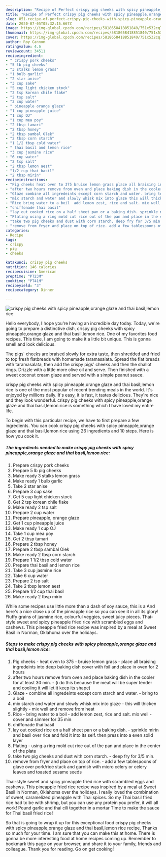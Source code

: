 ```yaml
---
description: "Recipe of Perfect crispy pig cheeks with spicy pineapple,orange glaze and thai basil,lemon rice"
title: "Recipe of Perfect crispy pig cheeks with spicy pineapple,orange glaze and thai basil,lemon rice"
slug: 851-recipe-of-perfect-crispy-pig-cheeks-with-spicy-pineapple-orange-glaze-and-thai-basil-lemon-rice
date: 2020-07-05T05:32:15.667Z
image: https://img-global.cpcdn.com/recipes/5818658418851840/751x532cq70/crispy-pig-cheeks-with-spicy-pineappleorange-glaze-and-thai-basillemon-rice-recipe-main-photo.jpg
thumbnail: https://img-global.cpcdn.com/recipes/5818658418851840/751x532cq70/crispy-pig-cheeks-with-spicy-pineappleorange-glaze-and-thai-basillemon-rice-recipe-main-photo.jpg
cover: https://img-global.cpcdn.com/recipes/5818658418851840/751x532cq70/crispy-pig-cheeks-with-spicy-pineappleorange-glaze-and-thai-basillemon-rice-recipe-main-photo.jpg
author: Roy Cannon
ratingvalue: 4.6
reviewcount: 34511
recipeingredient:
- " crispy pork cheeks"
- "5 lb pig cheeks"
- "3 stalks lemon grass"
- "1 bulb garlic"
- "2 star anise"
- "3 cup sake"
- "5 cup light chicken stock"
- "2 tsp korean chile flake"
- "2 tsp salt"
- "2 cup water"
- " pineapple orange glaze"
- "1 cup pineapple juice"
- "1 cup OJ"
- "1 cup mea poy"
- "2 tbsp tamari"
- "2 tbsp honey"
- "2 tbsp sambal Olek"
- "2 tbsp corn starch"
- "1 1/2 tbsp cold water"
- " thai basil and lemon rice"
- "3 cup jasmine rice"
- "6 cup water"
- "2 tsp salt"
- "2 tbsp lemon aest"
- "1/2 cup thai basil"
- "2 tbsp mirin"
recipeinstructions:
- "Pig cheeks heat oven to 375 bruise lemon grass place all braising ingredeints into deep baking dish cover with foil and place in oven for 2 hours"
- "after two hours remove from oven and place baking dish in the cooler for at least 30 min.                (i do this because the meat will be super tender and cooling it will let it keep its shape)"
- "Glaze combine all ingredeints except corn starch and water. bring to a boil"
- "mix starch and water and slowly whisk mix into glaze this will thicken slightly mix well and remove from heat"
- "Rice bring water to a boil  add lemon zest, rice and salt. mix well cover and simmer for 35 min"
- "chiffonade thai basil"
- "lay out cooked rice on a half sheet pan or a baking dish. sprinkle mirin and basil over rice and fold it into its self. then press into a even solid layer"
- "Plating using a ring mold cut rice out of the pan and place in the center of the plate"
- "take two pig cheeks and dust with corn starch. deep fry for 3/5 min."
- "remove from fryer and place on top of rice. add a few tablespoons of glave over pork/rice stack and garnish with micro celery or celery leaves and toasted sesame seeds"
categories:
- Recipe
tags:
- crispy
- pig
- cheeks

katakunci: crispy pig cheeks 
nutrition: 146 calories
recipecuisine: American
preptime: "PT23M"
cooktime: "PT41M"
recipeyield: "3"
recipecategory: Dinner

---
```



![crispy pig cheeks with spicy pineapple,orange glaze and thai basil,lemon rice](https://img-global.cpcdn.com/recipes/5818658418851840/751x532cq70/crispy-pig-cheeks-with-spicy-pineappleorange-glaze-and-thai-basillemon-rice-recipe-main-photo.jpg)

Hello everybody, I hope you're having an incredible day today. Today, we're going to prepare a distinctive dish, crispy pig cheeks with spicy pineapple,orange glaze and thai basil,lemon rice. One of my favorites food recipes. This time, I am going to make it a little bit unique. This is gonna smell and look delicious.

The pigs&#39; cheeks are braised slowly for extra taste, then shredded and fried to top fresh flatbreads with homemade taramasalata. Spread the flat breads with taramasalata, then add the crispy pigs&#39; cheeks and then the shallot rings. Drizzle with a little more olive oil and serve. Then finished with a sweet coconut cream glaze and served with a simple peanut sauce.

crispy pig cheeks with spicy pineapple,orange glaze and thai basil,lemon rice is one of the most popular of recent trending meals in the world. It's enjoyed by millions daily. It's easy, it is fast, it tastes delicious. They're nice and they look wonderful. crispy pig cheeks with spicy pineapple,orange glaze and thai basil,lemon rice is something which I have loved my entire life.


To begin with this particular recipe, we have to first prepare a few ingredients. You can cook crispy pig cheeks with spicy pineapple,orange glaze and thai basil,lemon rice using 26 ingredients and 10 steps. Here is how you cook it.

<!--inarticleads1-->

##### The ingredients needed to make crispy pig cheeks with spicy pineapple,orange glaze and thai basil,lemon rice:

1. Prepare  crispy pork cheeks
1. Prepare 5 lb pig cheeks
1. Make ready 3 stalks lemon grass
1. Make ready 1 bulb garlic
1. Take 2 star anise
1. Prepare 3 cup sake
1. Get 5 cup light chicken stock
1. Get 2 tsp korean chile flake
1. Make ready 2 tsp salt
1. Prepare 2 cup water
1. Prepare  pineapple, orange glaze
1. Get 1 cup pineapple juice
1. Make ready 1 cup OJ
1. Take 1 cup mea poy
1. Get 2 tbsp tamari
1. Prepare 2 tbsp honey
1. Prepare 2 tbsp sambal Olek
1. Make ready 2 tbsp corn starch
1. Prepare 1 1/2 tbsp cold water
1. Prepare  thai basil and lemon rice
1. Take 3 cup jasmine rice
1. Take 6 cup water
1. Prepare 2 tsp salt
1. Take 2 tbsp lemon aest
1. Prepare 1/2 cup thai basil
1. Make ready 2 tbsp mirin


While some recipes use little more than a dash of soy sauce, this is a And here&#39;s a nice close up of the pineapple rice so you can see it in all its glory! Fluffy grains of jasmine rice, colourful veggies, sweet juicy pieces. Thai-style sweet and spicy pineapple fried rice with scrambled eggs and cashews. This pineapple fried rice recipe was inspired by a meal at Sweet Basil in Norman, Oklahoma over the holidays. 

<!--inarticleads2-->

##### Steps to make crispy pig cheeks with spicy pineapple,orange glaze and thai basil,lemon rice:

1. Pig cheeks - heat oven to 375 - bruise lemon grass - place all braising ingredeints into deep baking dish cover with foil and place in oven for 2 hours
1. after two hours remove from oven and place baking dish in the cooler for at least 30 min.               -  (i do this because the meat will be super tender and cooling it will let it keep its shape)
1. Glaze - combine all ingredeints except corn starch and water. - bring to a boil
1. mix starch and water and slowly whisk mix into glaze - this will thicken slightly - mix well and remove from heat
1. Rice - bring water to a boil  - add lemon zest, rice and salt. mix well - cover and simmer for 35 min
1. chiffonade thai basil
1. lay out cooked rice on a half sheet pan or a baking dish. - sprinkle mirin and basil over rice and fold it into its self. then press into a even solid layer
1. Plating - using a ring mold cut rice out of the pan and place in the center of the plate
1. take two pig cheeks and dust with corn starch. - deep fry for 3/5 min.
1. remove from fryer and place on top of rice. - add a few tablespoons of glave over pork/rice stack and garnish with micro celery or celery leaves and toasted sesame seeds


Thai-style sweet and spicy pineapple fried rice with scrambled eggs and cashews. This pineapple fried rice recipe was inspired by a meal at Sweet Basil in Norman, Oklahoma over the holidays. I really loved the combination of sweet, caramelized pineapple with Thai spices. So my Thai basil fried rice had to be with shrimp, but you can use any protein you prefer, it will all work! Pound garlic and thai cili together in a mortar Time to make the sauce for Thai basil fried rice! 

So that is going to wrap it up for this exceptional food crispy pig cheeks with spicy pineapple,orange glaze and thai basil,lemon rice recipe. Thanks so much for your time. I am sure that you can make this at home. There is gonna be more interesting food at home recipes coming up. Remember to bookmark this page on your browser, and share it to your family, friends and colleague. Thank you for reading. Go on get cooking!
